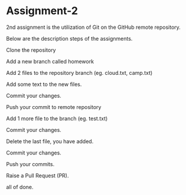 # Assignment-2

2nd assignment is the utilization of Git on the GitHub remote repository.

Below are the description steps of the assignments.

Clone the repository
	
Add a new branch called homework
	
Add 2 files to the repository branch (eg. cloud.txt, camp.txt)
	
Add some text to the new files.
	
Commit your changes.
	
Push your commit to remote repository
	
Add 1 more file to the branch (eg. test.txt)
	
Commit your changes.
	
Delete the last file, you have added.
	
Commit your changes.
	
Push your commits.
	
Raise a Pull Request (PR).

all of done.
